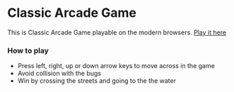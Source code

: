 # Classic Arcade Game

This is Classic Arcade Game playable on the modern browsers.
[Play it here](https://sarvesh2910.github.io/Classic-Arcade-Game/)

### How to play

* Press left, right, up or down arrow keys to move across in the game
* Avoid collision with the bugs
* Win by crossing the streets and going to the the water

